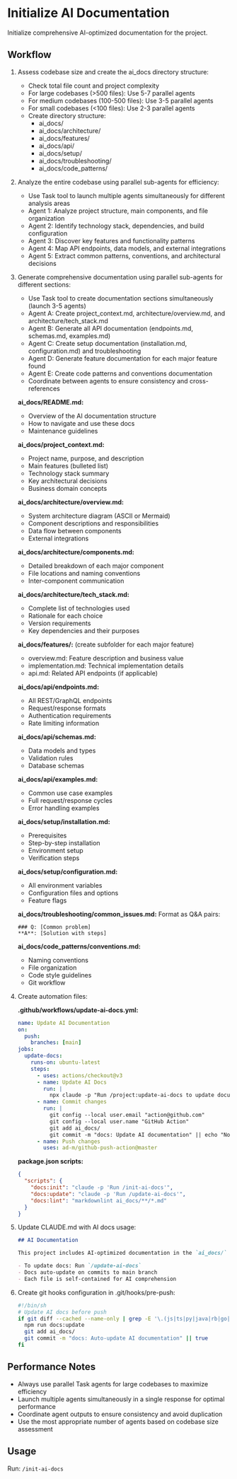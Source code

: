 # Initialize AI Documentation

Initialize comprehensive AI-optimized documentation for the project.

## Workflow

1. Assess codebase size and create the ai_docs directory structure:
   - Check total file count and project complexity
   - For large codebases (>500 files): Use 5-7 parallel agents
   - For medium codebases (100-500 files): Use 3-5 parallel agents
   - For small codebases (<100 files): Use 2-3 parallel agents
   - Create directory structure:
     - ai_docs/
     - ai_docs/architecture/
     - ai_docs/features/
     - ai_docs/api/
     - ai_docs/setup/
     - ai_docs/troubleshooting/
     - ai_docs/code_patterns/

2. Analyze the entire codebase using parallel sub-agents for efficiency:
   - Use Task tool to launch multiple agents simultaneously for different analysis areas
   - Agent 1: Analyze project structure, main components, and file organization
   - Agent 2: Identify technology stack, dependencies, and build configuration
   - Agent 3: Discover key features and functionality patterns
   - Agent 4: Map API endpoints, data models, and external integrations
   - Agent 5: Extract common patterns, conventions, and architectural decisions

3. Generate comprehensive documentation using parallel sub-agents for different sections:
   - Use Task tool to create documentation sections simultaneously (launch 3-5 agents)
   - Agent A: Create project_context.md, architecture/overview.md, and architecture/tech_stack.md
   - Agent B: Generate all API documentation (endpoints.md, schemas.md, examples.md)
   - Agent C: Create setup documentation (installation.md, configuration.md) and troubleshooting
   - Agent D: Generate feature documentation for each major feature found
   - Agent E: Create code patterns and conventions documentation
   - Coordinate between agents to ensure consistency and cross-references

   **ai_docs/README.md:**
   - Overview of the AI documentation structure
   - How to navigate and use these docs
   - Maintenance guidelines

   **ai_docs/project_context.md:**
   - Project name, purpose, and description
   - Main features (bulleted list)
   - Technology stack summary
   - Key architectural decisions
   - Business domain concepts

   **ai_docs/architecture/overview.md:**
   - System architecture diagram (ASCII or Mermaid)
   - Component descriptions and responsibilities
   - Data flow between components
   - External integrations

   **ai_docs/architecture/components.md:**
   - Detailed breakdown of each major component
   - File locations and naming conventions
   - Inter-component communication

   **ai_docs/architecture/tech_stack.md:**
   - Complete list of technologies used
   - Rationale for each choice
   - Version requirements
   - Key dependencies and their purposes

   **ai_docs/features/:** (create subfolder for each major feature)
   - overview.md: Feature description and business value
   - implementation.md: Technical implementation details
   - api.md: Related API endpoints (if applicable)

   **ai_docs/api/endpoints.md:**
   - All REST/GraphQL endpoints
   - Request/response formats
   - Authentication requirements
   - Rate limiting information

   **ai_docs/api/schemas.md:**
   - Data models and types
   - Validation rules
   - Database schemas

   **ai_docs/api/examples.md:**
   - Common use case examples
   - Full request/response cycles
   - Error handling examples

   **ai_docs/setup/installation.md:**
   - Prerequisites
   - Step-by-step installation
   - Environment setup
   - Verification steps

   **ai_docs/setup/configuration.md:**
   - All environment variables
   - Configuration files and options
   - Feature flags

   **ai_docs/troubleshooting/common_issues.md:**
   Format as Q&A pairs:
   ```
   ### Q: [Common problem]
   **A**: [Solution with steps]
   ```

   **ai_docs/code_patterns/conventions.md:**
   - Naming conventions
   - File organization
   - Code style guidelines
   - Git workflow

4. Create automation files:

   **.github/workflows/update-ai-docs.yml:**
   ```yaml
   name: Update AI Documentation
   on:
     push:
       branches: [main]
   jobs:
     update-docs:
       runs-on: ubuntu-latest
       steps:
         - uses: actions/checkout@v3
         - name: Update AI Docs
           run: |
             npx claude -p "Run /project:update-ai-docs to update documentation"
         - name: Commit changes
           run: |
             git config --local user.email "action@github.com"
             git config --local user.name "GitHub Action"
             git add ai_docs/
             git commit -m "docs: Update AI documentation" || echo "No changes"
         - name: Push changes
           uses: ad-m/github-push-action@master
   ```

   **package.json scripts:**
   ```json
   {
     "scripts": {
       "docs:init": "claude -p 'Run /init-ai-docs'",
       "docs:update": "claude -p 'Run /update-ai-docs'",
       "docs:lint": "markdownlint ai_docs/**/*.md"
     }
   }
   ```

5. Update CLAUDE.md with AI docs usage:
   ```markdown
   ## AI Documentation
   
   This project includes AI-optimized documentation in the `ai_docs/` folder.
   
   - To update docs: Run `/update-ai-docs`
   - Docs auto-update on commits to main branch
   - Each file is self-contained for AI comprehension
   ```

6. Create git hooks configuration in .git/hooks/pre-push:
   ```bash
   #!/bin/sh
   # Update AI docs before push
   if git diff --cached --name-only | grep -E '\.(js|ts|py|java|rb|go|php|c|cpp|cs|rs|swift|kt|scala|clj|ex|erl|pl|r|m|h)$'; then
     npm run docs:update
     git add ai_docs/
     git commit -m "docs: Auto-update AI documentation" || true
   fi
   ```

## Performance Notes
- Always use parallel Task agents for large codebases to maximize efficiency
- Launch multiple agents simultaneously in a single response for optimal performance
- Coordinate agent outputs to ensure consistency and avoid duplication
- Use the most appropriate number of agents based on codebase size assessment

## Usage
Run: `/init-ai-docs`